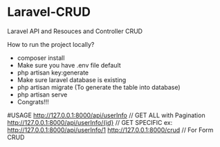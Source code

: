 # Laravel-CRUD

Laravel API and Resouces and Controller CRUD

How to run the project locally?
- composer install
- Make sure you have .env file default
- php artisan key:generate
- Make sure laravel database is existing
- php artisan migrate (To generate the table into database)
- php artisan serve
- Congrats!!!

#USAGE
http://127.0.0.1:8000/api/userInfo // GET ALL with Pagination
http://127.0.0.1:8000/api/userInfo/{id} // GET SPECIFIC ex: http://127.0.0.1:8000/api/userInfo/1
http://127.0.0.1:8000/crud // For Form CRUD
